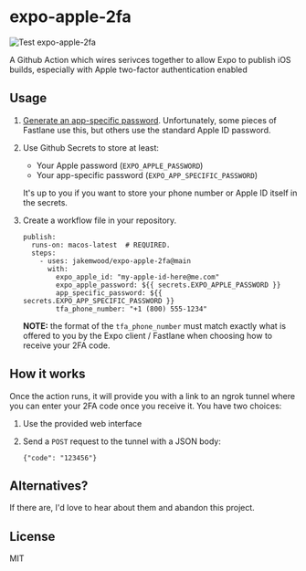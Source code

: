 # expo-apple-2fa

![Test expo-apple-2fa](https://github.com/rvcycle/expo-apple-2fa-test/workflows/Test%20expo-apple-2fa/badge.svg)

A Github Action which wires serivces together to allow Expo to publish iOS builds, especially with Apple two-factor authentication enabled

## Usage

1. [Generate an app-specific password](https://support.apple.com/en-us/HT204397). Unfortunately, some pieces of Fastlane use this, but others use the standard Apple ID password.

2. Use Github Secrets to store at least:
    * Your Apple password (`EXPO_APPLE_PASSWORD`)
    * Your app-specific password (`EXPO_APP_SPECIFIC_PASSWORD`)

    It's up to you if you want to store your phone number or Apple ID itself in the secrets.

3. Create a workflow file in your repository.

    ```
    publish:
      runs-on: macos-latest  # REQUIRED.
      steps:
        - uses: jakemwood/expo-apple-2fa@main
          with:
            expo_apple_id: "my-apple-id-here@me.com"
            expo_apple_password: ${{ secrets.EXPO_APPLE_PASSWORD }}
            app_specific_password: ${{ secrets.EXPO_APP_SPECIFIC_PASSWORD }}
            tfa_phone_number: "+1 (800) 555-1234"
    ```

    **NOTE:** the format of the `tfa_phone_number` must match exactly what is offered to you by the Expo client / Fastlane when choosing how to receive your 2FA code.

## How it works

Once the action runs, it will provide you with a link to an ngrok tunnel where you can enter your 2FA code once you receive it. You have two choices:

1. Use the provided web interface

2. Send a `POST` request to the tunnel with a JSON body:
   ```
   {"code": "123456"}
   ```

## Alternatives?

If there are, I'd love to hear about them and abandon this project.

## License

MIT